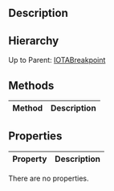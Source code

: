 ## Description

## Hierarchy
Up to Parent: [IOTABreakpoint](IOTABreakpoint)

## Methods
| Method | Description |
| ------------- | ------------- |

## Properties
| Property | Description |
| ------------- | ------------- |
There are no properties.
